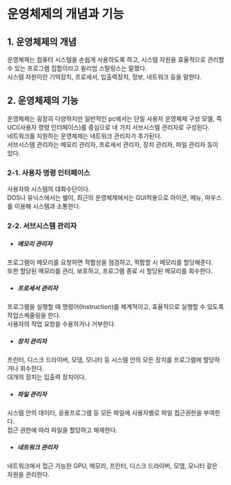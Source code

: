 # 운영체제의 개념과 기능
## 1. 운영체제의 개념
운영체제는 컴퓨터 시스템을 손쉽게 사용하도록 하고, 시스템 자원을 효율적으로 관리할 수 있는 프로그램 집합이라고 윌리엄 스탈링스는 말했다.   
시스템 자원이란 기억장치, 프로세서, 입출력장치, 정보, 네트워크 등을 말한다.
## 2. 운영체제의 기능
운영체제는 굉장히 다양하지만 일반적인 pc에서는 단일 사용자 운영체제 구성 모델, 즉 UCI(사용자 명령 인터페이스)를 중심으로 네 가지 서브시스템 관리자로 구성된다.   
네트워크를 지원하는 운영체제는 네트워크 관리자가 추가된다.   
서브시스템 관리자는 메모리 관리자, 프로세서 관리자, 장치 관리자, 파일 관리자 등이 있다. 
### 2-1. 사용자 명령 인터페이스
사용자와 시스템의 대화수단이다.   
DOS나 유닉스에서는 쉘이, 최근의 운영체제에서는 GUI적용으로 아이콘, 메뉴, 마우스를 이용해 시스템과 소통한다.
### 2-2. 서브시스템 관리자
* ##### 메모리 관리자
프로그램이 메모리를 요청하면 적합성을 점검하고, 적합할 시 메모리를 할당해준다.   
또한 할당된 메모리를 관리, 보호하고, 프로그램 종료 시 할당된 메모리를 회수한다.
* ##### 프로세서 관리자
프로그램을 실행할 때 명령어(Instruction)를 체계적이고, 효율적으로 실행할 수 있도록 작업스케줄링을 한다.   
사용자의 작업 요청을 수용하거나 거부한다.
* ##### 장치 관리자
프린터, 디스크 드라이버, 모뎀, 모니터 등 시스템 안의 모든 장치를 프로그램에 할당하거나 회수한다.   
대개의 장치는 입출력 장치이다.
* ##### 파일 관리자
시스템 안의 데이터, 응용프로그램 등 모든 파일에 사용자별로 파일 접근권한을 부여한다.   
접근 권한에 따라 파일을 할당하고 해제한다.
* ##### 네트워크 관리자
네트워크에서 접근 가능한 GPU, 메모리, 프린터, 디스크 드라이버, 모뎀, 모니터 같은 자원을 관리한다. 